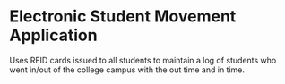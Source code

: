 Electronic Student Movement Application
=======================================

Uses RFID cards issued to all students to maintain a log of students
who went in/out of the college campus with the out time and in time.
